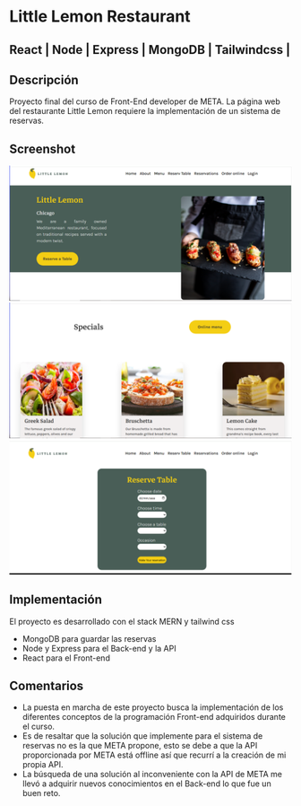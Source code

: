 
# Little Lemon Restaurant
## React | Node | Express | MongoDB | Tailwindcss |




## Descripción

Proyecto final del curso de Front-End developer de META. La página web del restaurante Little Lemon requiere la implementación de un sistema de reservas.

## Screenshot

![App Screenshot](https://github.com/LuisFelipeRojasG/littleLemon/blob/main/src/assets/image/littleLemon01.png)
![App Screenshot](https://github.com/LuisFelipeRojasG/littleLemon/blob/main/src/assets/image/littleLemon02.png)
![App Screenshot](https://github.com/LuisFelipeRojasG/littleLemon/blob/main/src/assets/image/littleLemon03.png)



## Implementación 

El proyecto es desarrollado con el stack MERN y tailwind css
-	MongoDB para guardar las reservas
-	Node y Express para el Back-end y la API
-	React para el Front-end 

## Comentarios

- La puesta en marcha de este proyecto busca la implementación de los diferentes conceptos de la programación Front-end adquiridos durante el curso.
- Es de resaltar que la solución que implemente para el sistema de reservas no es la que META propone, esto se debe a que la API proporcionada por META está offline así que recurrí a la creación de mi propia API.
- La búsqueda de una solución al inconveniente con la API de META me llevó a adquirir nuevos conocimientos en el Back-end lo que fue un buen reto.
